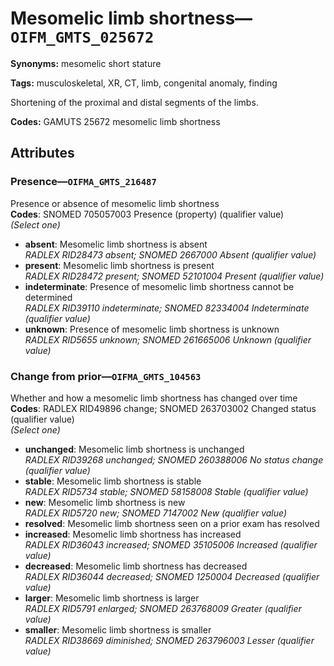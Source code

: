 # Mesomelic limb shortness—`OIFM_GMTS_025672`

**Synonyms:** mesomelic short stature

**Tags:** musculoskeletal, XR, CT, limb, congenital anomaly, finding

Shortening of the proximal and distal segments of the limbs.

**Codes:** GAMUTS 25672 mesomelic limb shortness

## Attributes

### Presence—`OIFMA_GMTS_216487`

Presence or absence of mesomelic limb shortness  
**Codes**: SNOMED 705057003 Presence (property) (qualifier value)  
*(Select one)*

- **absent**: Mesomelic limb shortness is absent  
_RADLEX RID28473 absent; SNOMED 2667000 Absent (qualifier value)_
- **present**: Mesomelic limb shortness is present  
_RADLEX RID28472 present; SNOMED 52101004 Present (qualifier value)_
- **indeterminate**: Presence of mesomelic limb shortness cannot be determined  
_RADLEX RID39110 indeterminate; SNOMED 82334004 Indeterminate (qualifier value)_
- **unknown**: Presence of mesomelic limb shortness is unknown  
_RADLEX RID5655 unknown; SNOMED 261665006 Unknown (qualifier value)_

### Change from prior—`OIFMA_GMTS_104563`

Whether and how a mesomelic limb shortness has changed over time  
**Codes**: RADLEX RID49896 change; SNOMED 263703002 Changed status (qualifier value)  
*(Select one)*

- **unchanged**: Mesomelic limb shortness is unchanged  
_RADLEX RID39268 unchanged; SNOMED 260388006 No status change (qualifier value)_
- **stable**: Mesomelic limb shortness is stable  
_RADLEX RID5734 stable; SNOMED 58158008 Stable (qualifier value)_
- **new**: Mesomelic limb shortness is new  
_RADLEX RID5720 new; SNOMED 7147002 New (qualifier value)_
- **resolved**: Mesomelic limb shortness seen on a prior exam has resolved  
- **increased**: Mesomelic limb shortness has increased  
_RADLEX RID36043 increased; SNOMED 35105006 Increased (qualifier value)_
- **decreased**: Mesomelic limb shortness has decreased  
_RADLEX RID36044 decreased; SNOMED 1250004 Decreased (qualifier value)_
- **larger**: Mesomelic limb shortness is larger  
_RADLEX RID5791 enlarged; SNOMED 263768009 Greater (qualifier value)_
- **smaller**: Mesomelic limb shortness is smaller  
_RADLEX RID38669 diminished; SNOMED 263796003 Lesser (qualifier value)_